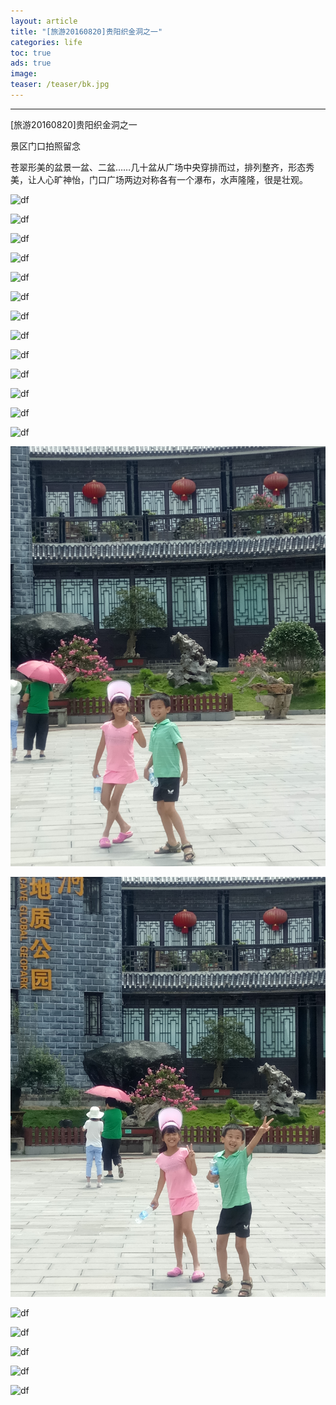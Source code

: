 ```yaml
---
layout: article
title: "[旅游20160820]贵阳织金洞之一"
categories: life
toc: true
ads: true
image:
teaser: /teaser/bk.jpg
---
```


---

[旅游20160820]贵阳织金洞之一

景区门口拍照留念

苍翠形美的盆景一盆、二盆……几十盆从广场中央穿排而过，排列整齐，形态秀美，让人心旷神怡，门口广场两边对称各有一个瀑布，水声隆隆，很是壮观。

![df](https://github.com/storage201608/storage/blob/master/myhome2016/_posts/life/2016-08-25-1726life.md/IMG_20160820_105704.jpg?raw=true)

![df](https://github.com/storage201608/storage/blob/master/myhome2016/_posts/life/2016-08-25-1726life.md/IMG_20160820_114030.jpg?raw=true)

![df](https://github.com/storage201608/storage/blob/master/myhome2016/_posts/life/2016-08-25-1726life.md/IMG_20160820_114044.jpg?raw=true)

![df](https://github.com/storage201608/storage/blob/master/myhome2016/_posts/life/2016-08-25-1726life.md/IMG_20160820_114047.jpg?raw=true)

![df](https://github.com/storage201608/storage/blob/master/myhome2016/_posts/life/2016-08-25-1726life.md/IMG_20160820_114152.jpg?raw=true)

![df](https://github.com/storage201608/storage/blob/master/myhome2016/_posts/life/2016-08-25-1726life.md/IMG_20160820_114152_1.jpg?raw=true)

![df](https://github.com/storage201608/storage/blob/master/myhome2016/_posts/life/2016-08-25-1726life.md/IMG_20160820_114327.jpg?raw=true)

![df](https://github.com/storage201608/storage/blob/master/myhome2016/_posts/life/2016-08-25-1726life.md/IMG_20160820_114349.jpg?raw=true)

![df](https://github.com/storage201608/storage/blob/master/myhome2016/_posts/life/2016-08-25-1726life.md/IMG_20160820_114351.jpg?raw=true)

![df](https://github.com/storage201608/storage/blob/master/myhome2016/_posts/life/2016-08-25-1726life.md/IMG_20160820_114540.jpg?raw=true)

![df](https://github.com/storage201608/storage/blob/master/myhome2016/_posts/life/2016-08-25-1726life.md/IMG_20160820_114543.jpg?raw=true)

![df](https://github.com/storage201608/storage/blob/master/myhome2016/_posts/life/2016-08-25-1726life.md/IMG_20160820_114630.jpg?raw=true)

![df](https://github.com/storage201608/storage/blob/master/myhome2016/_posts/life/2016-08-25-1726life.md/IMG_20160820_114703.jpg?raw=true)

![df](https://github.com/storage201608/storage/blob/master/myhome2016/_posts/life/2016-08-25-1726life.md/IMG_20160820_114714.jpg?raw=true)

![df](https://github.com/storage201608/storage/blob/master/myhome2016/_posts/life/2016-08-25-1726life.md/IMG_20160820_114716.jpg?raw=true)

![df](https://github.com/storage201608/storage/blob/master/myhome2016/_posts/life/2016-08-25-1726life.md/IMG_20160820_114740.jpg?raw=true)

![df](https://github.com/storage201608/storage/blob/master/myhome2016/_posts/life/2016-08-25-1726life.md/IMG_20160820_114808.jpg?raw=true)

![df](https://github.com/storage201608/storage/blob/master/myhome2016/_posts/life/2016-08-25-1726life.md/IMG_20160820_115007.jpg?raw=true)

![df](https://github.com/storage201608/storage/blob/master/myhome2016/_posts/life/2016-08-25-1726life.md/IMG_20160820_115009.jpg?raw=true)

![df](https://github.com/storage201608/storage/blob/master/myhome2016/_posts/life/2016-08-25-1726life.md/IMG_20160820_115141.jpg?raw=true)


